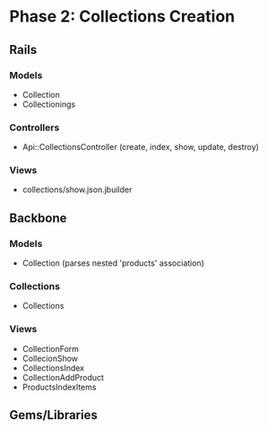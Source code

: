 # Phase 2: Collections Creation

## Rails
### Models
* Collection
* Collectionings

### Controllers
* Api::CollectionsController (create, index, show, update, destroy)

### Views
* collections/show.json.jbuilder

## Backbone
### Models
* Collection (parses nested 'products' association)

### Collections
* Collections

### Views
* CollectionForm
* CollecionShow
* CollectionsIndex
* CollectionAddProduct
* ProductsIndexItems

## Gems/Libraries
